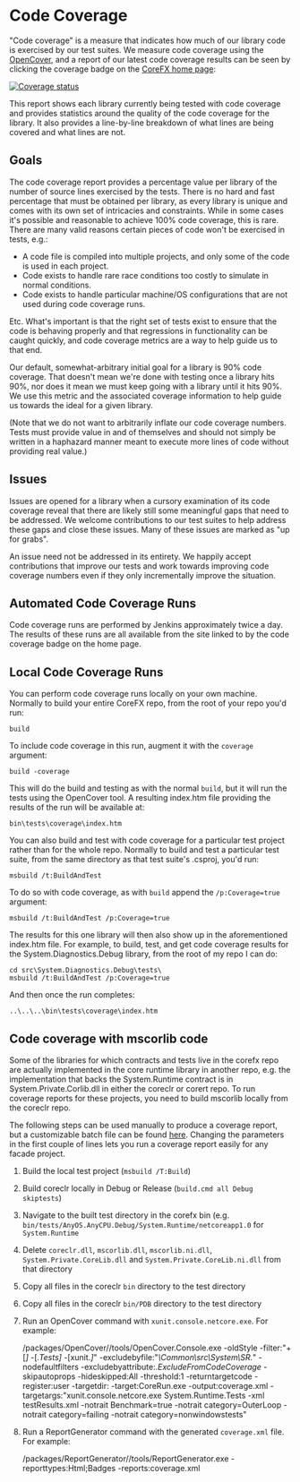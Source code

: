 Code Coverage
=============

"Code coverage" is a measure that indicates how much of our library code is exercised by our test suites.  We measure code coverage using the [OpenCover](https://github.com/opencover/opencover), and a report of our latest code coverage results can be seen by clicking the coverage badge on the [CoreFX home page](https://github.com/dotnet/corefx):

[![Coverage status](https://img.shields.io/badge/coverage-report-blue.svg)](http://dotnet-ci.cloudapp.net/job/dotnet_corefx_coverage_windows/lastBuild/Code_Coverage_Report/)

This report shows each library currently being tested with code coverage and provides statistics around the quality of the code coverage for the library.  It also provides a line-by-line breakdown of what lines are being covered and what lines are not.

## Goals

The code coverage report provides a percentage value per library of the number of source lines exercised by the tests.  There is no hard and fast percentage that must be obtained per library, as every library is unique and comes with its own set of intricacies and constraints.  While in some cases it's possible and reasonable to achieve 100% code coverage, this is rare.  There are many valid reasons certain pieces of code won't be exercised in tests, e.g.:
- A code file is compiled into multiple projects, and only some of the code is used in each project.
- Code exists to handle rare race conditions too costly to simulate in normal conditions.
- Code exists to handle particular machine/OS configurations that are not used during code coverage runs.

Etc.  What's important is that the right set of tests exist to ensure that the code is behaving properly and that regressions in functionality can be caught quickly, and code coverage metrics are a way to help guide us to that end.

Our default, somewhat-arbitrary initial goal for a library is 90% code coverage.  That doesn't mean we're done with testing once a library hits 90%, nor does it mean we must keep going with a library until it hits 90%.  We use this metric and the associated coverage information to help guide us towards the ideal for a given library.

(Note that we do not want to arbitrarily inflate our code coverage numbers.  Tests must provide value in and of themselves and should not simply be written in a haphazard manner meant to execute more lines of code without providing real value.)

## Issues

Issues are opened for a library when a cursory examination of its code coverage reveal that there are likely still some meaningful gaps that need to be addressed.  We welcome contributions to our test suites to help address these gaps and close these issues.  Many of these issues are marked as "up for grabs".

An issue need not be addressed in its entirety.  We happily accept contributions that improve our tests and work towards improving code coverage numbers even if they only incrementally improve the situation.

## Automated Code Coverage Runs

Code coverage runs are performed by Jenkins approximately twice a day.  The results of these runs are all available from the site linked to by the code coverage badge on the home page.

## Local Code Coverage Runs

You can perform code coverage runs locally on your own machine.  Normally to build your entire CoreFX repo, from the root of your repo you'd run:

    build

To include code coverage in this run, augment it with the `coverage` argument:

    build -coverage

This will do the build and testing as with the normal ```build```, but it will run the tests using the OpenCover tool.  A resulting index.htm file providing the results of the run will be available at:

    bin\tests\coverage\index.htm

You can also build and test with code coverage for a particular test project rather than for the whole repo.  Normally to build and test a particular test suite, from the same directory as that test suite's .csproj, you'd run:

    msbuild /t:BuildAndTest

To do so with code coverage, as with ```build``` append the ```/p:Coverage=true``` argument:

    msbuild /t:BuildAndTest /p:Coverage=true

The results for this one library will then also show up in the aforementioned index.htm file. For example, to build, test, and get code coverage results for the System.Diagnostics.Debug library, from the root of my repo I can do:

    cd src\System.Diagnostics.Debug\tests\
    msbuild /t:BuildAndTest /p:Coverage=true
    
And then once the run completes:
    
    ..\..\..\bin\tests\coverage\index.htm

## Code coverage with mscorlib code

Some of the libraries for which contracts and tests live in the corefx repo are actually implemented in the core runtime library in another repo, e.g. the implementation that backs the System.Runtime contract is in System.Private.Corlib.dll in either the coreclr or corert repo. To run coverage reports for these projects, you need to build mscorlib locally from the coreclr repo.

The following steps can be used manually to produce a coverage report, but a customizable batch file can be found [here](facade-code-coverage.bat). Changing the parameters in the first couple of lines lets you run a coverage report easily for any facade project.

1. Build the local test project (`msbuild /T:Build`)
3. Build coreclr locally in Debug or Release (`build.cmd all Debug skiptests`)
2. Navigate to the built test directory in the corefx bin (e.g. `bin/tests/AnyOS.AnyCPU.Debug/System.Runtime/netcoreapp1.0` for `System.Runtime`
4. Delete `coreclr.dll`, `mscorlib.dll`, `mscorlib.ni.dll`, `System.Private.CoreLib.dll` and `System.Private.CoreLib.ni.dll` from that directory
5. Copy all files in the coreclr `bin` directory to the test directory
6. Copy all files in the coreclr `bin/PDB` directory to the test directory
7. Run an OpenCover command with `xunit.console.netcore.exe`. For example:

	<corefx-root>/packages/OpenCover/<opencover-version>/tools/OpenCover.Console.exe -oldStyle -filter:"+[*]* -[*.Tests]* -[xunit.*]*" -excludebyfile:"*\Common\src\System\SR.*" -nodefaultfilters -excludebyattribute:*.ExcludeFromCodeCoverage* -skipautoprops -hideskipped:All -threshold:1 -returntargetcode -register:user -targetdir:<path-to corefx-bin> -target:CoreRun.exe -output:coverage.xml -targetargs:"xunit.console.netcore.exe System.Runtime.Tests -xml testResults.xml -notrait Benchmark=true -notrait category=OuterLoop -notrait category=failing -notrait category=nonwindowstests"

8. Run a ReportGenerator command with the generated `coverage.xml` file. For example:

	<corefx-root>/packages/ReportGenerator/<opencover-version>/tools/ReportGenerator.exe -reporttypes:Html;Badges -reports:coverage.xml
